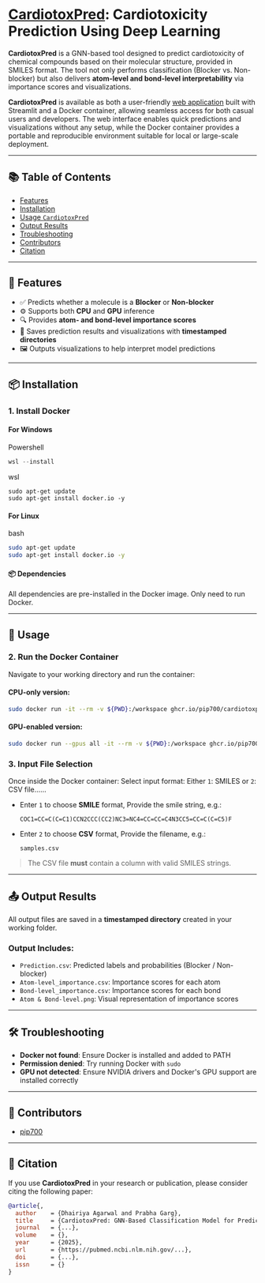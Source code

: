 

# [**CardiotoxPred**](https://cardiotoxprediction.streamlit.app/): Cardiotoxicity Prediction Using Deep Learning

**CardiotoxPred** is a GNN-based tool designed to predict cardiotoxicity of chemical compounds based on their molecular structure, provided in SMILES format. The tool not only performs classification (Blocker vs. Non-blocker) but also delivers **atom-level and bond-level interpretability** via importance scores and visualizations.

**CardiotoxPred** is available as both a user-friendly [web application](https://cardiotoxprediction.streamlit.app/) built with Streamlit and a Docker container, allowing seamless access for both casual users and developers. The web interface enables quick predictions and visualizations without any setup, while the Docker container provides a portable and reproducible environment suitable for local or large-scale deployment.

---

## 📚 Table of Contents

* [Features](#-features)
* [Installation](#-installation)
* [Usage `CardiotoxPred`](#-usage)
* [Output Results](#-output-results)
* [Troubleshooting](troubleshooting)
* [Contributors](#-contributors)
* [Citation](#-citation)

---

## 🚀 Features

* ✅ Predicts whether a molecule is a **Blocker** or **Non-blocker**
* ⚙️ Supports both **CPU** and **GPU** inference
* 🔍 Provides **atom- and bond-level importance scores**
* 💾 Saves prediction results and visualizations with **timestamped directories**
* 🖼️ Outputs visualizations to help interpret model predictions

---

## 📦 Installation

### 1. Install Docker

#### For Windows
Powershell
``` powershell
wsl --install
```
wsl
``` wsl
sudo apt-get update
sudo apt-get install docker.io -y
```

#### For Linux
bash
``` bash
sudo apt-get update
sudo apt-get install docker.io -y
```


#### 📦 Dependencies

All dependencies are pre-installed in the Docker image. Only need to run Docker.

---

## 🧪 Usage

### 2. Run the Docker Container

Navigate to your working directory and run the container:

#### CPU-only version:

``` bash
sudo docker run -it --rm -v ${PWD}:/workspace ghcr.io/pip700/cardiotoxpred:cpu
```

#### GPU-enabled version:

``` bash
sudo docker run --gpus all -it --rm -v ${PWD}:/workspace ghcr.io/pip700/cardiotoxpred:gpu
```

### 3. Input File Selection

Once inside the Docker container: Select input format: Either `1`: SMILES or `2`: CSV file......
  
* Enter `1` to choose **SMILE** format, Provide the smile string, e.g.:

  ```
  COC1=CC=C(C=C1)CCN2CCC(CC2)NC3=NC4=CC=CC=C4N3CC5=CC=C(C=C5)F
  ```
* Enter `2` to choose **CSV** format, Provide the filename, e.g.:

  ```
  samples.csv
  ```

> The CSV file **must** contain a column with valid SMILES strings.

---

## 📤 Output Results

All output files are saved in a **timestamped directory** created in your working folder.

### Output Includes:

* `Prediction.csv`: Predicted labels and probabilities (Blocker / Non-blocker)
* `Atom-level_importance.csv`: Importance scores for each atom
* `Bond-level_importance.csv`: Importance scores for each bond
* `Atom & Bond-level.png`: Visual representation of importance scores

---



## 🛠️ Troubleshooting

* **Docker not found**: Ensure Docker is installed and added to PATH
* **Permission denied**: Try running Docker with `sudo`
* **GPU not detected**: Ensure NVIDIA drivers and Docker's GPU support are installed correctly

---

## 👥 Contributors

* [pip700](https://github.com/pip700)



---

## 📑 Citation

If you use **CardiotoxPred** in your research or publication, please consider citing the following paper:

```bibtex
@article{,
  author    = {Dhairiya Agarwal and Prabha Garg},
  title     = {CardiotoxPred: GNN-Based Classification Model for Predicting Cardiac Toxicity: Kav, Cav, Nav},
  journal   = {...},
  volume    = {},
  year      = {2025},
  url       = {https://pubmed.ncbi.nlm.nih.gov/...},
  doi       = {...},
  issn      = {}
}
```
